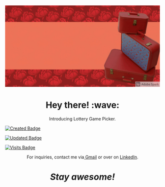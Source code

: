![banner](banner.gif)
<h1 align='center'> Hey there! :wave:</h1>
<p align='center'>
Introducing Lottery Game Picker.
</p>

[![Created Badge](https://badges.pufler.dev/created/puf17640/git-badges)](https://badges.pufler.dev/visits/jmbanasihan/lottery-game)

[![Updated Badge](https://badges.pufler.dev/updated/puf17640/git-badges)](https://badges.pufler.dev/visits/jmbanasihan/lottery-game)

[![Visits Badge](https://badges.pufler.dev/visits/puf17640/git-badges)](https://badges.pufler.dev/visits/jmbanasihan/lottery-game)

<p align='center'>For inquiries, contact me via<a href = "mailto:janimargaret09@gmail.com"> Gmail</a> or over on <a href="https://www.linkedin.com/in/janiel-banasihan/">LinkedIn</a>.</p>

<h1 align='center'><i>Stay awesome!</i></h1>